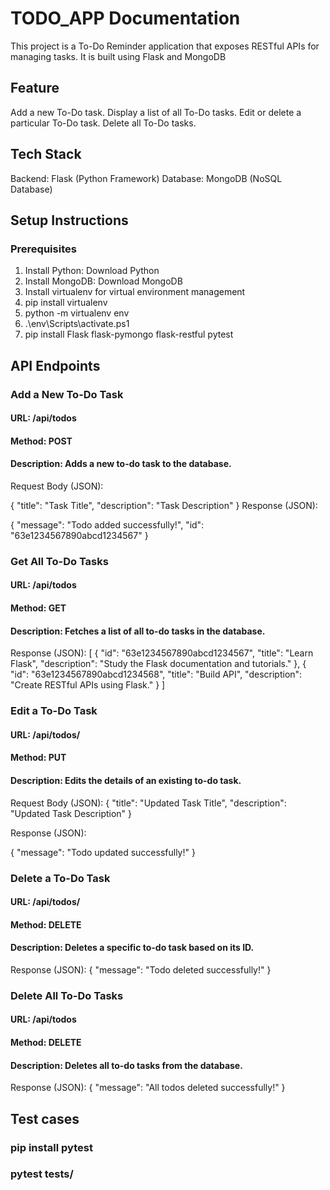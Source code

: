 # TODO_APP Documentation
This project is a To-Do Reminder application that exposes RESTful APIs for managing tasks. It is built using Flask and MongoDB


## Feature
Add a new To-Do task.
Display a list of all To-Do tasks.
Edit or delete a particular To-Do task.
Delete all To-Do tasks.

## Tech Stack
Backend: Flask (Python Framework)
Database: MongoDB (NoSQL Database)

## Setup Instructions
### Prerequisites
1. Install Python: Download Python
2. Install MongoDB: Download MongoDB
3. Install virtualenv for virtual environment management
4. pip install virtualenv
5. python -m virtualenv env
6. .\env\Scripts\activate.ps1    
7. pip install Flask flask-pymongo flask-restful pytest


## API Endpoints
### Add a New To-Do Task
#### URL: /api/todos
#### Method: POST
#### Description: Adds a new to-do task to the database.

Request Body (JSON):

{
    "title": "Task Title",
    "description": "Task Description"
}
Response (JSON):

{
    "message": "Todo added successfully!",
    "id": "63e1234567890abcd1234567"
}


### Get All To-Do Tasks
#### URL: /api/todos
#### Method: GET
#### Description: Fetches a list of all to-do tasks in the database.

Response (JSON):
[
    {
        "id": "63e1234567890abcd1234567",
        "title": "Learn Flask",
        "description": "Study the Flask documentation and tutorials."
    },
    {
        "id": "63e1234567890abcd1234568",
        "title": "Build API",
        "description": "Create RESTful APIs using Flask."
    }
]


### Edit a To-Do Task
#### URL: /api/todos/<id>
#### Method: PUT
#### Description: Edits the details of an existing to-do task.

Request Body (JSON):
{
    "title": "Updated Task Title",
    "description": "Updated Task Description"
}

Response (JSON):

{
    "message": "Todo updated successfully!"
}


### Delete a To-Do Task
#### URL: /api/todos/<id>
#### Method: DELETE
#### Description: Deletes a specific to-do task based on its ID.

Response (JSON):
{
    "message": "Todo deleted successfully!"
}


### Delete All To-Do Tasks
#### URL: /api/todos
#### Method: DELETE
#### Description: Deletes all to-do tasks from the database.

Response (JSON):
{
    "message": "All todos deleted successfully!"
}


## Test cases
### pip install pytest
### pytest tests/
